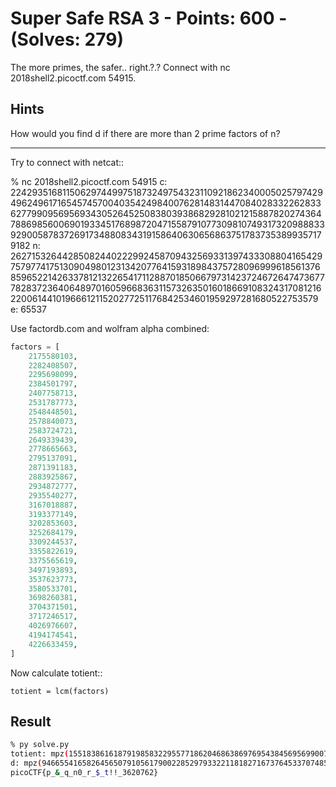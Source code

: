 # Super Safe RSA 3 - Points: 600 - (Solves: 279)

The more primes, the safer.. right.?.?
Connect with nc 2018shell2.picoctf.com 54915.

## Hints

How would you find d if there are more than 2 prime factors of n?

---

Try to connect with netcat::

% nc 2018shell2.picoctf.com 54915
c: 2242935168115062974499751873249754323110921862340005025797429496249617165457457004035424984007628148314470840283322628336277990956956934305264525083803938682928102121588782027436478869856006901933451768987204715587910773098107493173209888339290058783726917348808343191586406306568637517837353899357179182
n: 2627153264428508244022299245870943256933139743330880416542975797741751309049801231342077641593189843757280969996185613768596522142633781213226541711288701850667973142372467264747367778283723640648970160596683631157326350160186691083243170812162200614410196661211520277251176842534601959297281680522753579
e: 65537

Use factordb.com and wolfram alpha combined:

```py
factors = [
    2175580103,
    2282408507,
    2295698099,
    2384501797,
    2407758713,
    2531787773,
    2548448501,
    2578840073,
    2583724721,
    2649339439,
    2778665663,
    2795137091,
    2871391183,
    2883925867,
    2934872777,
    2935540277,
    3167018887,
    3193377149,
    3202853603,
    3252684179,
    3309244537,
    3355822619,
    3375565619,
    3497193893,
    3537623773,
    3580533701,
    3698260381,
    3704371501,
    3717246517,
    4026976607,
    4194174541,
    4226633459,
]
```

Now calculate totient::

    totient = lcm(factors)

## Result

```sh
% py solve.py
totient: mpz(1551838616187919858322955771862046863869769543845695699007592954959841720122405366789861228469597613646292468528626609913122007331817875036259280591795434131426452136638140940099540672809708715277275866167972823461348062760622558003701574455504916904799579060921694000L)
d: mpz(946655416582645650791056179002285297933221181827167376453370748528915149133674781556858904938981689670951166506034198051737258817442770130988751068547380275879245769117540269530792324309311453500621204106525863392606225507834189029555598290379954421730966801601971473L)
picoCTF{p_&_q_n0_r_$_t!!_3620762}
```
